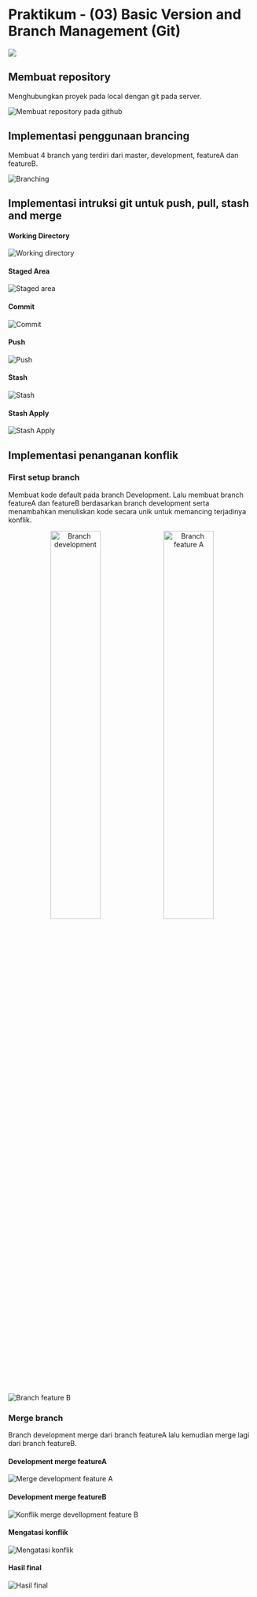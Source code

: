 # Praktikum - (03) Basic Version and Branch Management (Git)

<img src='../screenshots/C.png' />

## Membuat repository

Menghubungkan proyek pada local dengan git pada server.

<img src='../screenshots/1_buat_repo_github.jpg' alt='Membuat repository pada github' />

## Implementasi penggunaan brancing

Membuat 4 branch yang terdiri dari master, development, featureA dan featureB.

<img src='../screenshots/2_branching.jpg' alt='Branching' />

## Implementasi intruksi git untuk push, pull, stash and merge

#### Working Directory

<img src='../screenshots/3_1_change.jpg' alt='Working directory' />

#### Staged Area

<img src='../screenshots/3_2_staged.jpg' alt='Staged area' />

#### Commit

<img src='../screenshots/3_3_commit.jpg' alt='Commit' />

#### Push

<img src='../screenshots/3_4_push.jpg' alt='Push' />

#### Stash

<img src='../screenshots/3_5_stash.jpg' alt='Stash' />

#### Stash Apply

<img src='../screenshots/3_6_stash_apply.jpg' alt='Stash Apply' />

## Implementasi penanganan konflik

### First setup branch

Membuat kode default pada branch Development. Lalu membuat branch featureA dan featureB berdasarkan branch development serta menambahkan menuliskan kode secara unik untuk memancing terjadinya konflik.

<div align='center'>
  <img src='../screenshots/4_1_development.jpg' alt='Branch development' width='45%' />
  <img src='../screenshots/4_2_featureA.jpg' alt='Branch feature A' width='45%' />
</div>
<img src='../screenshots/4_3_featureB.jpg' alt='Branch feature B' />

### Merge branch

Branch development merge dari branch featureA lalu kemudian merge lagi dari branch featureB.

#### Development merge featureA

<img src='../screenshots/4_4_development_merge_featureA.jpg' alt='Merge development feature A' />

#### Development merge featureB

<img src='../screenshots/4_5_konflik_development_merge_featureB.jpg' alt='Konflik merge devellopment feature B' />

#### Mengatasi konflik

<img src='../screenshots/4_6_solve_konflik.jpg' alt='Mengatasi konflik' />

#### Hasil final

<img src='../screenshots/4_7_final_solve.jpg' alt='Hasil final' />
